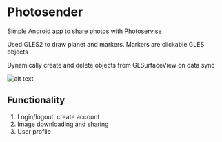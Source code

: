 # Photosender
Simple Android app to share photos with [Photoservise](https://github.com/ashchuk/photoservice)

Used GLES2 to draw planet and markers. Markers are clickable GLES objects

Dynamically create and delete objects from GLSurfaceView on data sync

![alt text](https://github.com/ashchuk/photosender/blob/master/gif/demo.gif)

## Functionality

1. Login/logout, create account
2. Image downloading and sharing
3. User profile
